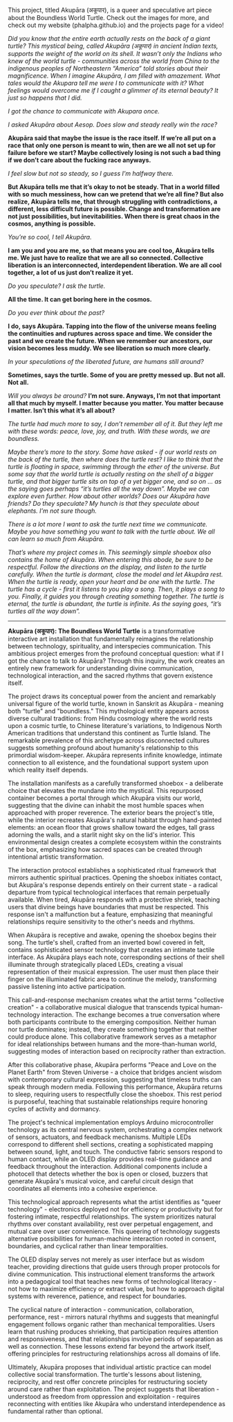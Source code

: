 This project, titled Akupāra (अकूपार), is a queer and speculative art piece about the Boundless World Turtle. Check out the images for more, and check out my website (phalpha.github.io) and the projects page for a video!

*Did you know that the entire earth actually rests on the back of a giant turtle? 
This mystical being, called Akupāra (अकूपार) in ancient Indian texts, supports the weight of the world on its shell. It wasn’t only the Indians who knew of the world turtle - communities across the world from China to the indigenous peoples of Northeastern “America” told stories about their magnificence. When I imagine Akupāra, I am filled with amazement. What tales would the Akupara tell me were I to communicate with it? What feelings would overcome me if I caught a glimmer of its eternal beauty? It just so happens that I did.*

*I got the chance to communicate with Akupara once.* 

*I asked Akupāra about Aesop. Does slow and steady really win the race?*

**Akupāra said that maybe the issue is the race itself. If we’re all put on a race that only one person is meant to win, then are we all not set up for failure before we start? Maybe collectively losing is not such a bad thing if we don’t care about the fucking race anyways.**

*I feel slow but not so steady, so I guess I’m halfway there.* 

**But Akupāra tells me that it’s okay to not be steady. That in a world filled with so much messiness, how can we pretend that we’re all fine? But also realize, Akupāra tells me, that through struggling with contradictions, a different, less difficult future is possible. Change and transformation are not just possibilities, but inevitabilities. When there is great chaos in the cosmos, anything is possible.**

*You’re so cool, I tell Akupāra.*

**I am you and you are me, so that means you are cool too, Akupāra tells me. We just have to realize that we are all so connected. Collective liberation is an interconnected, interdependent liberation. We are all cool together, a lot of us just don’t realize it yet.**

*Do you speculate? I ask the turtle.*

**All the time. It can get boring here in the cosmos.**

*Do you ever think about the past?*

**I do, says Akupāra. Tapping into the flow of the universe means feeling the continuities and ruptures across space and time. We consider the past and we create the future. When we remember our ancestors, our vision becomes less muddy. We see liberation so much more clearly.**

*In your speculations of the liberated future, are humans still around?*

**Sometimes, says the turtle. Some of you are pretty messed up. But not all. Not all.** 

*Will you always be around?*
**I’m not sure. Anyways, I’m not that important all that much by myself. I matter because you matter. You matter because I matter. Isn’t this what it’s all about?**


*The turtle had much more to say, I don’t remember all of it. But they left me with these words: peace, love, joy, and truth. With these words, we are boundless.*

*Maybe there’s more to the story. Some have asked - if our world rests on the back of the turtle, then where does the turtle rest? I like to think that the turtle is floating in space, swimming through the ether of the universe. But some say that the world turtle is actually resting on the shell of a bigger turtle, and that bigger turtle sits on top of a yet bigger one, and so on … as the saying goes perhaps “it’s turtles all the way down”. Maybe we can explore even further. How about other worlds? Does our Akupāra have friends? Do they speculate? My hunch is that they speculate about elephants. I’m not sure though.* 

*There is a lot more I want to ask the turtle next time we communicate. Maybe you have something you want to talk with the turtle about. We all can learn so much from Akupāra.*

*That’s where my project comes in. This seemingly simple shoebox also contains the home of Akupāra. When entering this abode, be sure to be respectful. Follow the directions on the display, and listen to the turtle carefully. When the turtle is dormant, close the model and let Akupāra rest. When the turtle is ready, open your heart and be one with the turtle. The turtle has a cycle - first it listens to you play a song. Then, it plays a song to you. Finally, it guides you through creating something together. The turtle is eternal, the turtle is abundant, the turtle is infinite. As the saying goes, “it’s turtles all the way down”.*


--- 

**Akupāra (अकूपार): The Boundless World Turtle** is a transformative interactive art installation that fundamentally reimagines the relationship between technology, spirituality, and interspecies communication. This ambitious project emerges from the profound conceptual question: what if I got the chance to talk to Akupāra? Through this inquiry, the work creates an entirely new framework for understanding divine communication, technological interaction, and the sacred rhythms that govern existence itself.

The project draws its conceptual power from the ancient and remarkably universal figure of the world turtle, known in Sanskrit as Akupāra - meaning both "turtle" and "boundless." This mythological entity appears across diverse cultural traditions: from Hindu cosmology where the world rests upon a cosmic turtle, to Chinese literature's variations, to Indigenous North American traditions that understand this continent as Turtle Island. The remarkable prevalence of this archetype across disconnected cultures suggests something profound about humanity's relationship to this primordial wisdom-keeper. Akupāra represents infinite knowledge, intimate connection to all existence, and the foundational support system upon which reality itself depends.

The installation manifests as a carefully transformed shoebox - a deliberate choice that elevates the mundane into the mystical. This repurposed container becomes a portal through which Akupāra visits our world, suggesting that the divine can inhabit the most humble spaces when approached with proper reverence. The exterior bears the project's title, while the interior recreates Akupāra's natural habitat through hand-painted elements: an ocean floor that grows shallow toward the edges, tall grass adorning the walls, and a starlit night sky on the lid's interior. This environmental design creates a complete ecosystem within the constraints of the box, emphasizing how sacred spaces can be created through intentional artistic transformation.

The interaction protocol establishes a sophisticated ritual framework that mirrors authentic spiritual practices. Opening the shoebox initiates contact, but Akupāra's response depends entirely on their current state - a radical departure from typical technological interfaces that remain perpetually available. When tired, Akupāra responds with a protective shriek, teaching users that divine beings have boundaries that must be respected. This response isn't a malfunction but a feature, emphasizing that meaningful relationships require sensitivity to the other's needs and rhythms.

When Akupāra is receptive and awake, opening the shoebox begins their song. The turtle's shell, crafted from an inverted bowl covered in felt, contains sophisticated sensor technology that creates an intimate tactile interface. As Akupāra plays each note, corresponding sections of their shell illuminate through strategically placed LEDs, creating a visual representation of their musical expression. The user must then place their finger on the illuminated fabric area to continue the melody, transforming passive listening into active participation.

This call-and-response mechanism creates what the artist terms "collective creation" - a collaborative musical dialogue that transcends typical human-technology interaction. The exchange becomes a true conversation where both participants contribute to the emerging composition. Neither human nor turtle dominates; instead, they create something together that neither could produce alone. This collaborative framework serves as a metaphor for ideal relationships between humans and the more-than-human world, suggesting modes of interaction based on reciprocity rather than extraction.

After this collaborative phase, Akupāra performs "Peace and Love on the Planet Earth" from Steven Universe - a choice that bridges ancient wisdom with contemporary cultural expression, suggesting that timeless truths can speak through modern media. Following this performance, Akupāra returns to sleep, requiring users to respectfully close the shoebox. This rest period is purposeful, teaching that sustainable relationships require honoring cycles of activity and dormancy.

The project's technical implementation employs Arduino microcontroller technology as its central nervous system, orchestrating a complex network of sensors, actuators, and feedback mechanisms. Multiple LEDs correspond to different shell sections, creating a sophisticated mapping between sound, light, and touch. The conductive fabric sensors respond to human contact, while an OLED display provides real-time guidance and feedback throughout the interaction. Additional components include a photocell that detects whether the box is open or closed, buzzers that generate Akupāra's musical voice, and careful circuit design that coordinates all elements into a cohesive experience.

This technological approach represents what the artist identifies as "queer technology" - electronics deployed not for efficiency or productivity but for fostering intimate, respectful relationships. The system prioritizes natural rhythms over constant availability, rest over perpetual engagement, and mutual care over user convenience. This queering of technology suggests alternative possibilities for human-machine interaction rooted in consent, boundaries, and cyclical rather than linear temporalities.

The OLED display serves not merely as user interface but as wisdom teacher, providing directions that guide users through proper protocols for divine communication. This instructional element transforms the artwork into a pedagogical tool that teaches new forms of technological literacy - not how to maximize efficiency or extract value, but how to approach digital systems with reverence, patience, and respect for boundaries.

The cyclical nature of interaction - communication, collaboration, performance, rest - mirrors natural rhythms and suggests that meaningful engagement follows organic rather than mechanical temporalities. Users learn that rushing produces shrieking, that participation requires attention and responsiveness, and that relationships involve periods of separation as well as connection. These lessons extend far beyond the artwork itself, offering principles for restructuring relationships across all domains of life.

Ultimately, Akupāra proposes that individual artistic practice can model collective social transformation. The turtle's lessons about listening, reciprocity, and rest offer concrete principles for restructuring society around care rather than exploitation. The project suggests that liberation - understood as freedom from oppression and exploitation - requires reconnecting with entities like Akupāra who understand interdependence as fundamental rather than optional.
